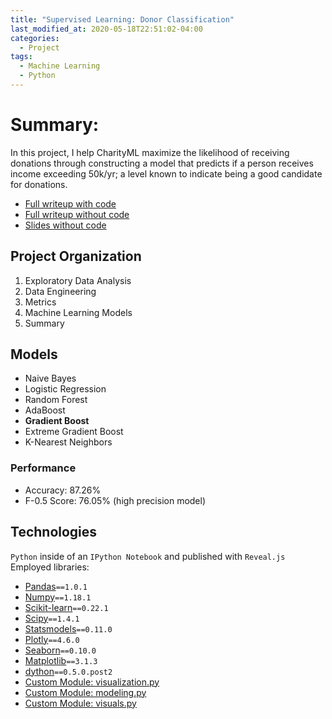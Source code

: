 ```yaml
---
title: "Supervised Learning: Donor Classification"
last_modified_at: 2020-05-18T22:51:02-04:00
categories:
  - Project
tags:
  - Machine Learning
  - Python
---
```

# Summary:
In this project, I help CharityML maximize the likelihood of receiving donations through constructing a model that predicts if a person receives income exceeding 50k/yr; a level known to indicate being a good candidate for donations.

* [Full writeup with code](https://quantchris.com/assets/ml/sup_charity/class_code.html)
* [Full writeup without code](https://quantchris.com/assets/ml/sup_charity/class_no_code.html)
* [Slides without code](https://quantchris.com/assets/ml/sup_charity/class_slides.html)

## Project Organization
1. Exploratory Data Analysis
2. Data Engineering
3. Metrics
4. Machine Learning Models
5. Summary

## Models
* Naive Bayes
* Logistic Regression
* Random Forest
* AdaBoost
* **Gradient Boost**
* Extreme Gradient Boost
* K-Nearest Neighbors

### Performance
* Accuracy: 87.26%
* F-0.5 Score: 76.05% (high precision model)

## Technologies
`Python` inside of an `IPython Notebook` and published with `Reveal.js`<br>
Employed libraries:
* [Pandas](https://pandas.pydata.org/docs/#)`==1.0.1`
* [Numpy](https://numpy.org/doc/1.18/)`==1.18.1`
* [Scikit-learn](https://scikit-learn.org/stable/)`==0.22.1`
* [Scipy](https://docs.scipy.org/doc/scipy/reference/index.html)`==1.4.1`
* [Statsmodels](https://www.statsmodels.org/stable/index.html)`==0.11.0`
* [Plotly](https://plotly.com/python/)`==4.6.0`
* [Seaborn](https://seaborn.pydata.org)`==0.10.0`
* [Matplotlib](https://matplotlib.org/3.2.1/contents.html)`==3.1.3`
* [dython](http://shakedzy.xyz/dython/)`==0.5.0.post2`
* [Custom Module: visualization.py](https://quantchris.com/assets/ml/sup_charity/visualization.py)
* [Custom Module: modeling.py](https://quantchris.com/assets/ml/sup_charity/modeling.py)
* [Custom Module: visuals.py](https://quantchris.com/assets/ml/sup_charity/visuals.py)
